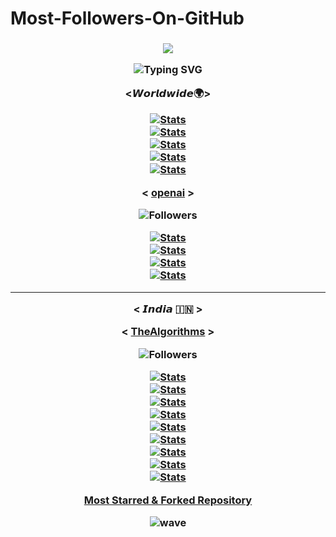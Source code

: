 # Most-Followers-On-GitHub


<h3 align="center">

![](https://capsule-render.vercel.app/api?type=waving&color=gradient&height=150&section=header)

<p align="center">
  <div align="center">
    <img
        src="https://readme-typing-svg.herokuapp.com?font=GlossAndBloom&size=30&duration=4997&color=993300&background=FF673200&center=true&vCenter=true&lines=MOST+FOLLOWERS+;ON+GITHUB+;"
            alt="Typing SVG"
        />
    </a>
</p>
</div>

<𝙒𝙤𝙧𝙡𝙙𝙬𝙞𝙙𝙚🌍>

[![Stats](https://github-stats-alpha.vercel.app/api/?username=torvalds&cc=fff&tc=DF7431&ic=DF7431 "Stats")](https://github.com/torvalds "Stats")
</br> 
[![Stats](https://github-stats-alpha.vercel.app/api/?username=yyx990803&cc=fff&tc=DF7431&ic=DF7431 "Stats")](https://github.com/yyx990803 "Stats")
</br> 
[![Stats](https://github-stats-alpha.vercel.app/api/?username=gustavoguanabara&cc=fff&tc=DF7431&ic=DF7431 "Stats")](https://github.com/gustavoguanabara "Stats")
</br> 
[![Stats](https://github-stats-alpha.vercel.app/api/?username=karpathy&cc=fff&tc=DF7431&ic=DF7431 "Stats")](https://github.com/karpathy "Stats")
</br>
[![Stats](https://github-stats-alpha.vercel.app/api/?username=gaearon&cc=fff&tc=DF7431&ic=DF7431 "Stats")](https://github.com/gaearon "Stats")

< [openai](https://github.com/openai) >

![Followers](https://img.shields.io/badge/dynamic/json?logo=github&label=Followers&labelColor=282c34&color=181717&query=%24.data.totalSubs&url=https%3A%2F%2Fapi.spencerwoo.com%2Fsubstats%2F%3Fsource%3Dgithub%26queryKey%3Dopenai&longCache=true)

[![Stats](https://github-stats-alpha.vercel.app/api/?username=peng-zhihui&cc=fff&tc=DF7431&ic=DF7431 "Stats")](https://github.com/peng-zhihui "Stats")
</br>
[![Stats](https://github-stats-alpha.vercel.app/api/?username=ruanyf&cc=fff&tc=DF7431&ic=DF7431 "Stats")](https://github.com/ruanyf "Stats")
</br>
[![Stats](https://github-stats-alpha.vercel.app/api/?username=bradtraversy&cc=fff&tc=DF7431&ic=DF7431 "Stats")](https://github.com/bradtraversy "Stats")
</br>
[![Stats](https://github-stats-alpha.vercel.app/api/?username=sindresorhus&cc=fff&tc=DF7431&ic=DF7431 "Stats")](https://github.com/sindresorhus "Stats")


-------------------------------------------------------------------------------------------------------------------------------------------------------------


< 𝙄𝙣𝙙𝙞𝙖 🇮🇳 >

< [TheAlgorithms](https://github.com/TheAlgorithms) >

![Followers](https://img.shields.io/badge/dynamic/json?logo=github&label=Followers&labelColor=282c34&color=181717&query=%24.data.totalSubs&url=https%3A%2F%2Fapi.spencerwoo.com%2Fsubstats%2F%3Fsource%3Dgithub%26queryKey%3DTheAlgorithms&longCache=true)

[![Stats](https://github-stats-alpha.vercel.app/api/?username=hiteshchoudhary&cc=fff&tc=DF7431&ic=DF7431 "Stats")](https://github.com/hiteshchoudhary "Stats")
</br> 
[![Stats](https://github-stats-alpha.vercel.app/api/?username=krishnaik06&cc=fff&tc=DF7431&ic=DF7431 "Stats")](https://github.com/krishnaik06 "Stats")
</br> 
[![Stats](https://github-stats-alpha.vercel.app/api/?username=iam-veeramalla&cc=fff&tc=DF7431&ic=DF7431 "Stats")](https://github.com/iam-veeramalla "Stats")
</br>
[![Stats](https://github-stats-alpha.vercel.app/api/?username=gopinav&cc=fff&tc=DF7431&ic=DF7431 "Stats")](https://github.com/gopinav "Stats")
</br> 
[![Stats](https://github-stats-alpha.vercel.app/api/?username=in28minutes&cc=fff&tc=DF7431&ic=DF7431 "Stats")](https://github.com/in28minutes "Stats")
</br> 
[![Stats](https://github-stats-alpha.vercel.app/api/?username=anuraghazra&cc=fff&tc=DF7431&ic=DF7431 "Stats")](https://github.com/anuraghazra "Stats")
</br> 
[![Stats](https://github-stats-alpha.vercel.app/api/?username=iampawan&cc=fff&tc=DF7431&ic=DF7431 "Stats")](https://github.com/iampawan "Stats")
</br> 
[![Stats](https://github-stats-alpha.vercel.app/api/?username=noob-hackers&cc=fff&tc=DF7431&ic=DF7431 "Stats")](https://github.com/noob-hackers "Stats")
</br> 
[![Stats](https://github-stats-alpha.vercel.app/api/?username=knadh&cc=fff&tc=DF7431&ic=DF7431 "Stats")](https://github.com/knadh "Stats")

[Most Starred & Forked Repository](https://github.com/yashu1wwww/Most-Starred-And-Forked-GitHub-Repositories) 
 
 ![wave](https://user-images.githubusercontent.com/65462564/225171686-93c2fd4b-ced4-4602-85e4-13deacf4af62.svg)

  
  
